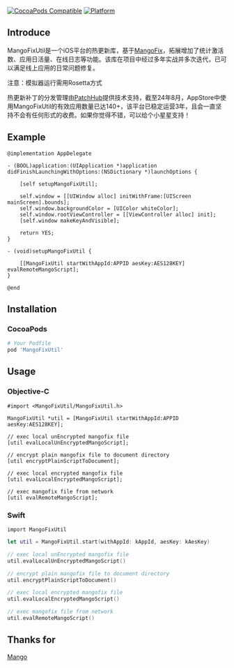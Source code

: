 [![CocoaPods Compatible](https://img.shields.io/cocoapods/v/MangoFixUtil.svg)](https://img.shields.io/cocoapods/v/MangoFixUtil.svg)
[![Platform](https://img.shields.io/cocoapods/p/MangoFixUtil.svg?style=flat)](http://cocoadocs.org/docsets/MangoFixUtil)

## Introduce

MangoFixUtil是一个iOS平台的热更新库，基于[MangoFix](https://github.com/YPLiang19/Mango)，拓展增加了统计激活数、应用日活量、在线日志等功能。该库在项目中经过多年实战并多次迭代，已可以满足线上应用的日常问题修复。

注意：模拟器运行需用Rosetta方式

热更新补丁的分发管理由[PatchHub](https://patchhub.top/mangofix/login)提供技术支持，截至24年8月，AppStore中使用MangoFixUtil的有效应用数量已达140+，该平台已稳定运营3年，且会一直坚持不会有任何形式的收费。如果你觉得不错，可以给个小星星支持！

## Example

```objc
@implementation AppDelegate

- (BOOL)application:(UIApplication *)application didFinishLaunchingWithOptions:(NSDictionary *)launchOptions {
    
    [self setupMangoFixUtil];
    
    self.window = [[UIWindow alloc] initWithFrame:[UIScreen mainScreen].bounds];
    self.window.backgroundColor = [UIColor whiteColor];
    self.window.rootViewController = [[ViewController alloc] init];
    [self.window makeKeyAndVisible];
            
    return YES;
}

- (void)setupMangoFixUtil {
    
    [[MangoFixUtil startWithAppId:APPID aesKey:AES128KEY] evalRemoteMangoScript];
}

@end
```
## Installation

### CocoaPods

```ruby
# Your Podfile
pod 'MangoFixUtil'
```

## Usage

### Objective-C
`#import <MangoFixUtil/MangoFixUtil.h>`

```objc
MangoFixUtil *util = [MangoFixUtil startWithAppId:APPID aesKey:AES128KEY];

// exec local unEncrypted mangofix file
[util evalLocalUnEncryptedMangoScript];

// encrypt plain mangofix file to document directory
[util encryptPlainScriptToDocument];

// exec local encrypted mangofix file
[util evalLocalEncryptedMangoScript];

// exec mangofix file from network
[util evalRemoteMangoScript];

```

### Swift
`import MangoFixUtil`

```swift
let util = MangoFixUtil.start(withAppId: kAppId, aesKey: kAesKey)

// exec local unEncrypted mangofix file
util.evalLocalUnEncryptedMangoScript()

// encrypt plain mangofix file to document directory
util.encryptPlainScriptToDocument()

// exec local encrypted mangofix file
util.evalLocalEncryptedMangoScript()

// exec mangofix file from network
util.evalRemoteMangoScript()

```

## Thanks for
[Mango](https://github.com/YPLiang19/Mango)
